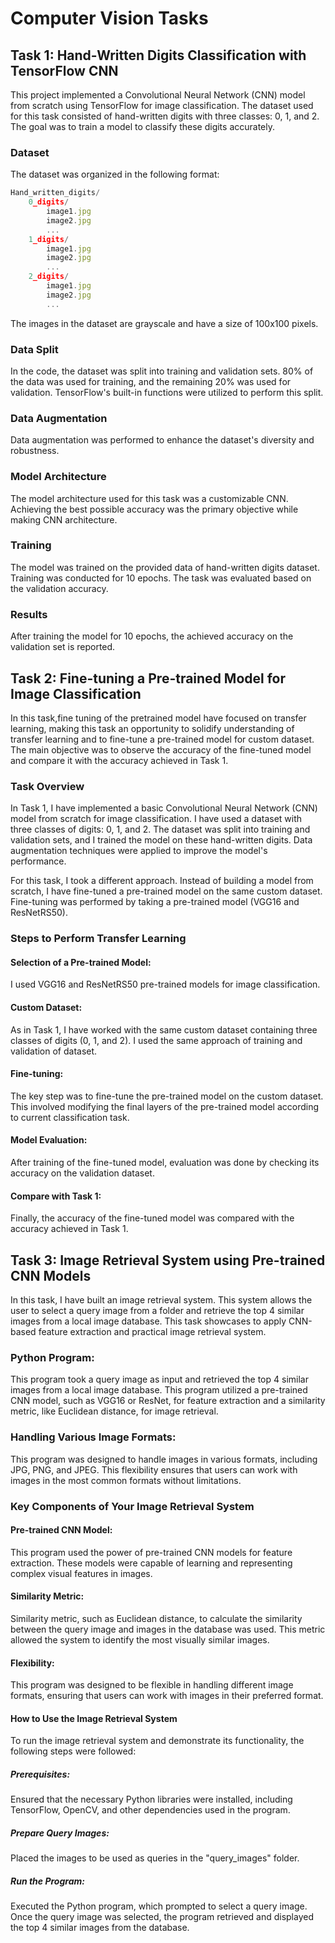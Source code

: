 # Computer Vision Tasks

## Task 1: Hand-Written Digits Classification with TensorFlow CNN
This project implemented a Convolutional Neural Network (CNN) model from scratch using TensorFlow for image classification. The dataset used for this task consisted of hand-written digits with three classes: 0, 1, and 2. The goal was to train a model to classify these digits accurately.

### Dataset
The dataset was organized in the following format:

```javascript
Hand_written_digits/
    0_digits/
        image1.jpg
        image2.jpg
        ...
    1_digits/
        image1.jpg
        image2.jpg
        ...
    2_digits/
        image1.jpg
        image2.jpg
        ...
```
The images in the dataset are grayscale and have a size of 100x100 pixels.

### Data Split
In the code, the dataset was split into training and validation sets. 80% of the data was used for training, and the remaining 20% was used for validation. TensorFlow's built-in functions were utilized to perform this split.

### Data Augmentation
Data augmentation was performed to enhance the dataset's diversity and robustness.

### Model Architecture
The model architecture used for this task was a customizable CNN. Achieving the best possible accuracy was the primary objective while making CNN architecture.

### Training
The model was trained on the provided data of hand-written digits dataset. Training was conducted for 10 epochs. The task was evaluated based on the validation accuracy.

### Results
After training the model for 10 epochs, the achieved accuracy on the validation set is reported. 


## Task 2: Fine-tuning a Pre-trained Model for Image Classification
In this task,fine tuning of the pretrained model have focused on transfer learning, making this task an opportunity to solidify understanding of transfer learning and to fine-tune a pre-trained model for custom dataset. The main objective was to observe the accuracy of the fine-tuned model and compare it with the accuracy achieved in Task 1.

### Task Overview
In Task 1, I have implemented a basic Convolutional Neural Network (CNN) model from scratch for image classification. I have used a dataset with three classes of digits: 0, 1, and 2. The dataset was split into training and validation sets, and I trained the model on these hand-written digits. Data augmentation techniques were applied to improve the model's performance.

For this task, I took a different approach. Instead of building a model from scratch, I have fine-tuned a pre-trained model on the same custom dataset. Fine-tuning was performed by taking a pre-trained model (VGG16 and ResNetRS50).

### Steps to Perform Transfer Learning
#### Selection of a Pre-trained Model: 
I used VGG16 and ResNetRS50 pre-trained models for image classification. 

#### Custom Dataset: 
As in Task 1, I have worked with the same custom dataset containing three classes of digits (0, 1, and 2). I used the same approach of training and validation of dataset.

#### Fine-tuning: 
The key step was to fine-tune the pre-trained model on the custom dataset. This involved modifying the final layers of the pre-trained model according to current classification task.

#### Model Evaluation: 
After training of the fine-tuned model, evaluation was done by checking its accuracy on the validation dataset.

#### Compare with Task 1: 
Finally, the accuracy of the fine-tuned model was compared with the accuracy achieved in Task 1.

## Task 3: Image Retrieval System using Pre-trained CNN Models
In this task, I have built an image retrieval system. This system allows the user to select a query image from a folder and retrieve the top 4 similar images from a local image database. This task showcases to apply CNN-based feature extraction and practical image retrieval system.

### Python Program: 
This program took a query image as input and retrieved the top 4 similar images from a local image database. This program utilized a pre-trained CNN model, such as VGG16 or ResNet, for feature extraction and a similarity metric, like Euclidean distance, for image retrieval.

### Handling Various Image Formats: 
This program was designed to handle images in various formats, including JPG, PNG, and JPEG. This flexibility ensures that users can work with images in the most common formats without limitations.

### Key Components of Your Image Retrieval System
#### Pre-trained CNN Model: 
This program used the power of pre-trained CNN models for feature extraction. These models were capable of learning and representing complex visual features in images.

#### Similarity Metric: 
Similarity metric, such as Euclidean distance, to calculate the similarity between the query image and images in the database was used. This metric allowed the system to identify the most visually similar images.

#### Flexibility:  
This program was designed to be flexible in handling different image formats, ensuring that users can work with images in their preferred format.

#### How to Use the Image Retrieval System
To run the image retrieval system and demonstrate its functionality, the following steps were followed:

##### Prerequisites: 
Ensured that the necessary Python libraries were installed, including TensorFlow, OpenCV, and other dependencies used in the program.

##### Prepare Query Images: 
Placed the images to be used as queries in the "query_images" folder.

##### Run the Program: 
Executed the Python program, which prompted to select a query image. Once the query image was selected, the program retrieved and displayed the top 4 similar images from the database.
